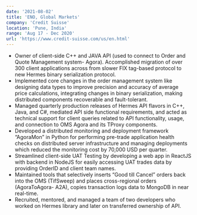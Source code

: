```yaml
---
date: '2021-08-02'
title: 'ENO, Global Markets'
company: 'Credit Suisse'
location: 'Pune, India'
range: 'Aug 17 - Dec 2020'
url: 'https://www.credit-suisse.com/us/en.html'
---
```


-  Owner of client-side C++ and JAVA API (used to connect to Order and Quote Management system- Agora). Accomplished migration of over 300 client applications across from slower FIX tag-based protocol to new Hermes binary serialization protocol.
- Implemented core changes in the order management system like designing data types to improve precision and accuracy of average price calculations, integrating changes in binary serialization, making distributed components recoverable and fault-tolerant.
- Managed quarterly production releases of Hermes API flavors in C++, Java, and C#, mediated API side functional requirements, and acted as technical support for client queries related to API functionality, usage, and connection to OMS Agora and its TProxy components.
- Developed a distributed monitoring and deployment framework “AgoraMon” in Python for performing pre-trade application health checks on distributed server infrastructure and managing deployments which reduced the monitoring cost by 70,000 USD per quarter.
- Streamlined client-side UAT Testing by developing a web app in ReactJS with backend in NodeJS for easily accessing UAT trades data by providing OrderID and client team names.
- Maintained tools that selectively inserts “Good till Cancel” orders back into the OMS (TifSweep) and places cross-regional orders (AgoraToAgora- A2A), copies transaction logs data to MongoDB in near real-time.
- Recruited, mentored, and managed a team of two developers who worked on Hermes library and later on transferred ownership of API.
